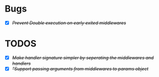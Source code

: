 Bugs
=
* [X] *~~Prevent Double execution on early exited middlewares~~*

TODOS
=
* [X] *~~Make handler signature simpler by seperating the middlewares and handlers~~*
* [X] *~~"Support passing arguments from middlewares to params object~~*